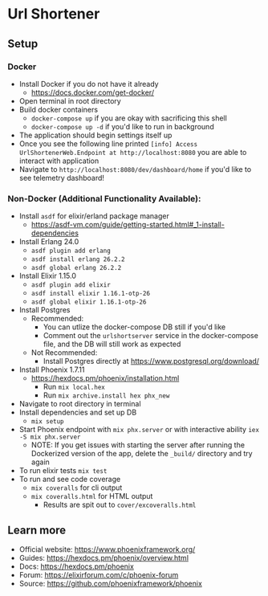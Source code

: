 # Url Shortener

## Setup

### Docker

- Install Docker if you do not have it already
  - https://docs.docker.com/get-docker/
- Open terminal in root directory
- Build docker containers
  - `docker-compose up` if you are okay with sacrificing this shell
  - `docker-compose up -d` if you'd like to run in background
- The application should begin settings itself up
- Once you see the following line printed `[info] Access UrlShortenerWeb.Endpoint at http://localhost:8080` you are able to interact with application
- Navigate to `http://localhost:8080/dev/dashboard/home` if you'd like to see telemetry dashboard!

### Non-Docker (Additional Functionality Available):

- Install `asdf` for elixir/erland package manager
  - https://asdf-vm.com/guide/getting-started.html#_1-install-dependencies
- Install Erlang 24.0
  - `asdf plugin add erlang`
  - `asdf install erlang 26.2.2`
  - `asdf global erlang 26.2.2`
- Install Elixir 1.15.0
  - `asdf plugin add elixir`
  - `asdf install elixir 1.16.1-otp-26`
  - `asdf global elixir 1.16.1-otp-26`
- Install Postgres
  - Recommended:
    - You can utlize the docker-compose DB still if you'd like
    - Comment out the `urlshortserver` service in the docker-compose file, and the DB will still work as expected
  - Not Recommended:
    - Install Postgres directly at https://www.postgresql.org/download/
- Install Phoenix 1.7.11
  - https://hexdocs.pm/phoenix/installation.html
    - Run `mix local.hex`
    - Run `mix archive.install hex phx_new`
- Navigate to root directory in terminal
- Install dependencies and set up DB
  - `mix setup`
- Start Phoenix endpoint with `mix phx.server` or with interactive ability `iex -S mix phx.server`
  - NOTE: If you get issues with starting the server after running the Dockerized version of the app, delete the `_build/` directory and try again
- To run elixir tests `mix test`
- To run and see code coverage
  - `mix coveralls` for cli output
  - `mix coveralls.html` for HTML output
    - Results are spit out to `cover/excoveralls.html`

## Learn more

- Official website: https://www.phoenixframework.org/
- Guides: https://hexdocs.pm/phoenix/overview.html
- Docs: https://hexdocs.pm/phoenix
- Forum: https://elixirforum.com/c/phoenix-forum
- Source: https://github.com/phoenixframework/phoenix
